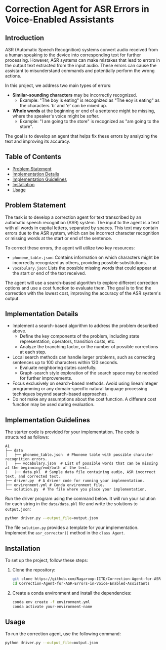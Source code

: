 
# Correction Agent for ASR Errors in Voice-Enabled Assistants

## Introduction

ASR (Automatic Speech Recognition) systems convert audio received from a human speaking to the device into corresponding text for further processing. However, ASR systems can make mistakes that lead to errors in the output text extracted from the input audio. These errors can cause the assistant to misunderstand commands and potentially perform the wrong actions.

In this project, we address two main types of errors:

- **Similar-sounding characters** may be incorrectly recognized.
  - Example: "The boy is eating" is recognized as "The eoy is eating" as the characters 'b' and 'e' can be mixed up.
- **Whole words** at the beginning or end of a sentence might be missing, where the speaker's voice might be softer.
  - Example: "I am going to the store" is recognized as "am going to the store".

The goal is to develop an agent that helps fix these errors by analyzing the text and improving its accuracy.

## Table of Contents

- [Problem Statement](#problem-statement)
- [Implementation Details](#implementation-details)
- [Implementation Guidelines](#implementation-guidelines)
- [Installation](#installation)
- [Usage](#usage)

## Problem Statement

The task is to develop a correction agent for text transcribed by an automatic speech recognition (ASR) system. The input to the agent is a text with all words in capital letters, separated by spaces. This text may contain errors due to the ASR system, which can be incorrect character recognition or missing words at the start or end of the sentence.

To correct these errors, the agent will utilize two key resources:

- `phoneme_table.json`: Contains information on which characters might be incorrectly recognized as others, providing possible substitutions.
- `vocabulary.json`: Lists the possible missing words that could appear at the start or end of the text received.

The agent will use a search-based algorithm to explore different correction options and use a cost function to evaluate them. The goal is to find the correction with the lowest cost, improving the accuracy of the ASR system's output.

## Implementation Details

- Implement a search-based algorithm to address the problem described above.
  - Define the key components of the problem, including state representation, operators, transition costs, etc.
  - Analyze the branching factor, or the number of possible corrections at each step.
- Local search methods can handle larger problems, such as correcting sentences up to 100 characters within 120 seconds.
  - Evaluate neighboring states carefully.
  - Graph-search style exploration of the search space may be needed for further improvements.
- Focus exclusively on search-based methods. Avoid using linear/integer programming or any domain-specific natural language processing techniques beyond search-based approaches.
- Do not make any assumptions about the cost function. A different cost function may be used during evaluation.

## Implementation Guidelines

The starter code is provided for your implementation. The code is structured as follows:

```plaintext
A1
├── data
│   ├── phoneme_table.json  # Phoneme table with possible character recognition errors.
│   ├── vocabulary.json  # List of possible words that can be missing at the beginning/end/both of the text.
│   ├── data.pkl  # Sample data file containing audio, ASR incorrect text, and corrected text.
├── driver.py  # A driver code for running your implementation.
├── environment.yml # Conda environment file.
└── solution.py  # The file where you place your implementation.
```

Run the driver program using the command below. It will run your solution for each string in the `data/data.pkl` file and write the solutions to `output.json`:

```bash
python driver.py --output_file=output.json
```

The file `solution.py` provides a template for your implementation. Implement the `asr_corrector()` method in the `class Agent`.

## Installation

To set up the project, follow these steps:

1. Clone the repository:

   ```bash
   git clone https://github.com/Ragaroop-IITD/Correction-Agent-for-ASR-Errors-in-Voice-Enabled-Assistants.git
   cd Correction-Agent-for-ASR-Errors-in-Voice-Enabled-Assistants
   ```

2. Create a conda environment and install the dependencies:
   ```bash
   conda env create -f environment.yml
   conda activate your-environment-name
   ```

## Usage

To run the correction agent, use the following command:

```bash
python driver.py --output_file=output.json
```



